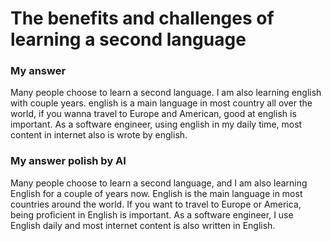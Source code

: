 # The benefits and challenges of learning a second language

### My answer

Many people choose to learn a second language. I am also learning english with couple years. english is a main language in most country all over the world, if you wanna travel to Europe and American, good at english is important. As a software engineer, using english in my daily time, most content in internet also is wrote by english. 

### My answer polish by AI

Many people choose to learn a second language, and I am also learning English for a couple of years now. English is the main language in most countries around the world. If you want to travel to Europe or America, being proficient in English is important. As a software engineer, I use English daily and most internet content is also written in English.

